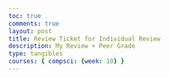 ```yaml
---
toc: true
comments: true
layout: post
title: Review Ticket for Individual Review
description: My Review + Peer Grade
type: tangibles
courses: { compsci: {week: 10} }
---
```

